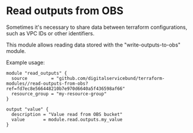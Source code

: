 # Read outputs from OBS

Sometimes it's necessary to share data between terraform configurations, such as VPC IDs or other identifiers.

This module allows reading data stored with the "write-outputs-to-obs" module.

Example usage:

```hcl
module "read_outputs" {
  source         = "github.com/digitalservicebund/terraform-modules//read-outputs-from-obs?ref=fd7ec8e566448210b7e970d6640a5f436598af66"
  resource_group = "my-resource-group"
}

output "value" {
  description = "Value read from OBS bucket"
  value       = module.read.outputs.my_value
}
```
